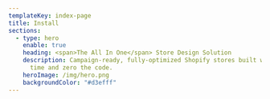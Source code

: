 ```yaml
---
templateKey: index-page
title: Install
sections:
  - type: hero
    enable: true
    heading: <span>The All In One</span> Store Design Solution
    description: Campaign-ready, fully-optimized Shopify stores built with half the
      time and zero the code.
    heroImage: /img/hero.png
    backgroundColor: "#d3efff"
---
```

